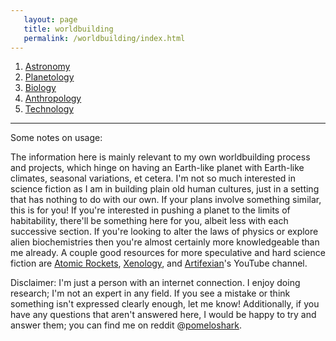 ```yaml
---
   layout: page
   title: worldbuilding
   permalink: /worldbuilding/index.html
---
```


1. [Astronomy](/worldbuilding/astronomy.html)
2. [Planetology](/worldbuilding/planetology.html)
3. [Biology](/worldbuilding/biology.html)
4. [Anthropology](/worldbuilding/anthropology.html)
5. [Technology](/worldbuilding/technology.html)

---

Some notes on usage:

The information here is mainly relevant to my own worldbuilding process and projects, which hinge on having an Earth-like planet with Earth-like climates, seasonal variations, et cetera. I'm not so much interested in science fiction as I am in building plain old human cultures, just in a setting that has nothing to do with our own. If your plans involve something similar, this is for you! If you're interested in pushing a planet to the limits of habitability, there'll be something here for you, albeit less with each successive section. If you're looking to alter the laws of physics or explore alien biochemistries then you're almost certainly more knowledgeable than me already. A couple good resources for more speculative and hard science fiction are [Atomic Rockets](http://www.projectrho.com/public_html/rocket/index.php), [Xenology](http://www.xenology.info/Xeno.htm), and [Artifexian](https://www.youtube.com/c/Artifexian)'s YouTube channel.

Disclaimer: I'm just a person with an internet connection. I enjoy doing research; I'm not an expert in any field. If you see a mistake or think something isn't expressed clearly enough, let me know! Additionally, if you have any questions that aren't answered here, I would be happy to try and answer them; you can find me on reddit @[pomeloshark](https://www.reddit.com/user/pomeloshark).
